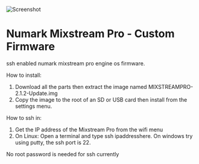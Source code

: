 ![Screenshot](https://raw.githubusercontent.com/RedHate/MixstreamProCFW/main/photo.jpg)


# Numark Mixstream Pro - Custom Firmware
ssh enabled numark mixstream pro engine os firmware.

How to install:
  1) Download all the parts then extract the image named MIXSTREAMPRO-2.1.2-Update.img
  2) Copy the image to the root of an SD or USB card then install from the settings menu.

How to ssh in:
  1) Get the IP address of the Mixstream Pro from the wifi menu
  2) On Linux: Open a terminal and type ssh ipaddresshere. On windows try using putty, the ssh port is 22.
  
No root password is needed for ssh currently

